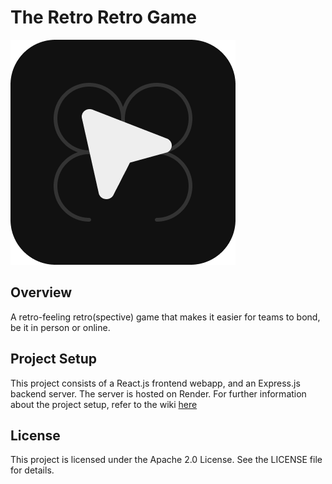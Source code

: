 # The Retro Retro Game

![TRRG Logo](frontend/public/assets/Logo-Dark.png)

## Overview
A retro-feeling retro(spective) game that makes it easier for teams to bond, be it in person or online.

## Project Setup
This project consists of a React.js frontend webapp, and an Express.js backend server.
The server is hosted on Render.
For further information about the project setup, refer to the wiki [here](https://github.com/jq-bai/The-Retro-Retro-Game/wiki/Project-Setup-(v0.1.0))

## License
This project is licensed under the Apache 2.0 License. See the LICENSE file for details.
